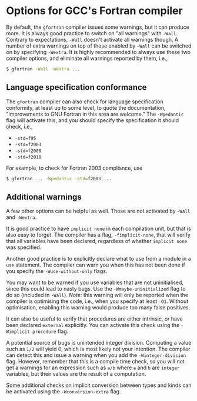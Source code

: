 # Options for GCC's Fortran compiler

By default, the `gfortran` compiler issues some warnings, but it can produce more.  It is always good practice to switch on "all warnings" with `-Wall`.  Contrary to expectations, `-Wall` doesn't activate all warnings though.  A number of extra warnings on top of those enabled by `-Wall` can be switched on by specifying `-Wextra`.  It is highly recommended to always use these two compiler options, and eliminate all warnings reported by them, i.e.,

~~~~bash
$ gfortran -Wall -Wextra ...
~~~~


## Language specification conformance

The `gfortran` compiler can also check for language specification conformity, at least up to some level, to quote the documentation, "improvements to GNU Fortran in this area are welcome."  The `-Wpedantic` flag will activate this, and you should specify the specification it should check, i.e.,

  * `-std=f95`
  * `-std=f2003`
  * `-std=f2008`
  * `-std=f2018`

For example, to check for Fortran 2003 compliance, use

~~~~bash
$ gfortran ... -Wpedantic -std=f2003 ...
~~~~


## Additional warnings

A few other options can be helpful as well.  Those are not activated by `-Wall` and `-Wextra`.

It is good practice to have `implicit none` in each compilation unit, but that is also easy to forget.  The compiler has a flag, `-fimplicit-none`, that will verify that all variables have been declared, regardless of whether `implicit none` was specified.

Another good practice is to explicitly declare what to use from a module in a `use` statement.  The compiler can warn you when this has not been done if you specify the `-Wuse-without-only` flags.

You may want to be warned if you use variables that are not uninitialised, since this could lead to nasty bugs.  Use the `-Wmaybe-uninitialized` flag to do so (included in `-Wall`). *Note:* this warning will only be reported when the compiler is optimising the code, i.e., when you specify at least `-O1`.  Without optimisation, enabling this warning would produce too many false positives.

It can also be useful to verify that procedures are either intrinsic, or have been declared `external` explicitly.  You can activate this check using the `-Wimplicit-procedure` flag.

A potential source of bugs is unintended integer division.  Computing a value such as `1/2` will yield 0, which is most likely not your intention.  The compiler can detect this and issue a warning when you add the `-Winteger-division` flag.  However, remember that this is a compile time check, so you will not get a warnings for an expression such as `a/b` where `a` and `b` are `integer` variables, but their values are the result of a computation.

Some additional checks on implicit conversion between types and kinds can be activated using the `-Wconversion-extra` flag.
